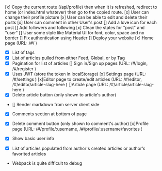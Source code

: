 [x] Copy the current route (/api/profile) then when it is refreshed,
redirect to home (or index.html whatever) then go to the copied route.
[x] User can change their profile picture
[x] User can be able to edit and delete their posts
[x] User can comment in other User's post
[] Add a love icon for each post
[] Add followers and following
[x] Clean the states for "post" and "user"
[] User some style like Material UI for font, color, space and no border
[] Fix authentication using Header
[] Deploy your website
[x] Home page (URL: /#/ )
- [x] List of tags
- [x] List of articles pulled from either Feed, Global, or by Tag
- [x] Pagination for list of articles
[] Sign in/Sign up pages (URL: /#/login, /#/register )
- [x] Uses JWT (store the token in localStorage)
[x] Settings page (URL: /#/settings )
[x]Editor page to create/edit articles (URL: /#/editor, /#/editor/article-slug-here )
[]Article page (URL: /#/article/article-slug-here )
- [x] Delete article button (only shown to article's author)
- [] Render markdown from server client side
- [x] Comments section at bottom of page
- [x] Delete comment button (only shown to comment's author)
[x]Profile page (URL: /#/profile/:username, /#/profile/:username/favorites )
- [x] Show basic user info
- [x] List of articles populated from author's created articles or author's favorited articles


- Webpack is quite difficult to debug
